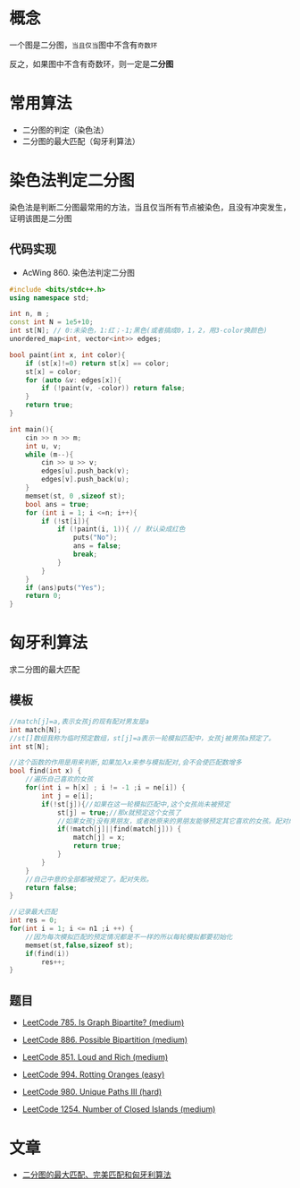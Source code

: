 # 概念

一个图是二分图，`当且仅当`图中不含有`奇数环`

反之，如果图中不含有奇数环，则一定是**二分图**

# 常用算法

- 二分图的判定（染色法）
- 二分图的最大匹配（匈牙利算法）

# 染色法判定二分图

染色法是判断二分图最常用的方法，当且仅当所有节点被染色，且没有冲突发生，证明该图是二分图

## 代码实现

- AcWing 860. 染色法判定二分图

```cpp
#include <bits/stdc++.h>
using namespace std;

int n, m ;
const int N = 1e5+10;
int st[N]; // 0:未染色，1:红；-1;黑色(或者搞成0，1，2，用3-color换颜色)
unordered_map<int, vector<int>> edges;

bool paint(int x, int color){
    if (st[x]!=0) return st[x] == color;
    st[x] = color;
    for (auto &v: edges[x]){
        if (!paint(v, -color)) return false;
    }
    return true;
}

int main(){
    cin >> n >> m;
    int u, v;
    while (m--){
        cin >> u >> v;
        edges[u].push_back(v);
        edges[v].push_back(u);
    }
    memset(st, 0 ,sizeof st);
    bool ans = true;
    for (int i = 1; i <=n; i++){
        if (!st[i]){
            if (!paint(i, 1)){ // 默认染成红色
                puts("No");
                ans = false;
                break;
            } 
        }
    }
    if (ans)puts("Yes");
    return 0;
}
```

# 匈牙利算法

求二分图的最大匹配

## 模板

```cpp
//match[j]=a,表示女孩j的现有配对男友是a
int match[N];
//st[]数组我称为临时预定数组，st[j]=a表示一轮模拟匹配中，女孩j被男孩a预定了。
int st[N];

//这个函数的作用是用来判断,如果加入x来参与模拟配对,会不会使匹配数增多
bool find(int x) {
    //遍历自己喜欢的女孩
    for(int i = h[x] ; i != -1 ;i = ne[i]) {
        int j = e[i];
        if(!st[j]){//如果在这一轮模拟匹配中,这个女孩尚未被预定
            st[j] = true;//那x就预定这个女孩了
            //如果女孩j没有男朋友，或者她原来的男朋友能够预定其它喜欢的女孩。配对成功,更新match
            if(!match[j]||find(match[j])) {
                match[j] = x;
                return true;
            }
        }
    }
    //自己中意的全部都被预定了。配对失败。
    return false;
}

//记录最大匹配
int res = 0;
for(int i = 1; i <= n1 ;i ++) {  
    //因为每次模拟匹配的预定情况都是不一样的所以每轮模拟都要初始化
    memset(st,false,sizeof st);
    if(find(i)) 
        res++;
}  
```

## 题目

- [LeetCode 785. Is Graph Bipartite? (medium)](./problems/701-800/785.is-graph-bipartite.md)

- [LeetCode 886. Possible Bipartition (medium)](./problems/801-900/886.possible-bipartition.md)

- [LeetCode 851. Loud and Rich (medium)](./problems/801-900/851.loud-and-rich.md)

- [LeetCode 994. Rotting Oranges (easy)](./problems/901-1000/994.rotting-oranges.md)

- [LeetCode 980. Unique Paths III (hard)](./problems/901-1000/980.unique-paths-iii.md)

- [LeetCode 1254. Number of Closed Islands (medium)](./problems/1201-1300/1254.number-of-closed-islands.md)

# 文章

- [二分图的最大匹配、完美匹配和匈牙利算法](https://www.renfei.org/blog/bipartite-matching.html)
